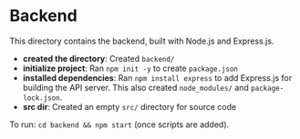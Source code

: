 # Backend

This directory contains the backend, built with Node.js and Express.js.

- **created the directory**: Created `backend/`
- **initialize project**: Ran `npm init -y` to create `package.json`
- **installed dependencies**: Ran `npm install express` to add Express.js for building the API server. This also created `node_modules/` and `package-lock.json`.
- **src dir**: Created an empty `src/` directory for source code

To run: `cd backend && npm start` (once scripts are added).